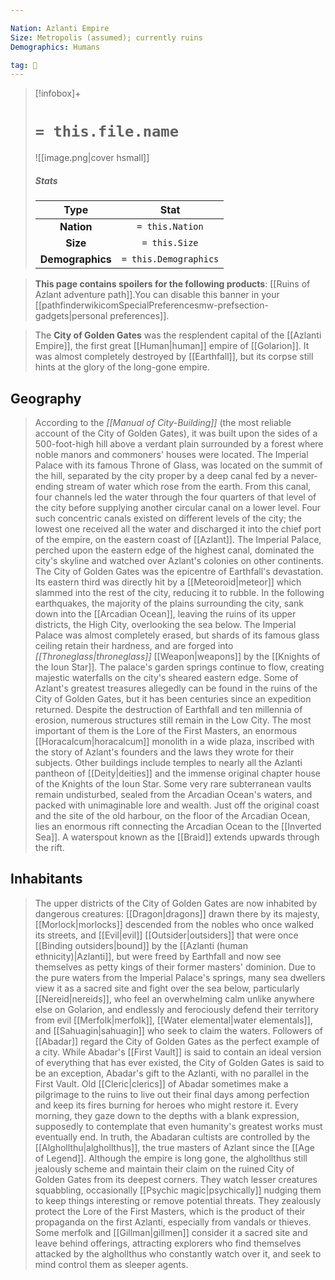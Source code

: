 ```yaml
---

Nation: Azlanti Empire
Size: Metropolis (assumed); currently ruins
Demographics: Humans

tag: 🌃
---
```


> [!infobox]+
> #  `= this.file.name`
> ![[image.png|cover hsmall]]
> ##### Stats
> Type | Stat |
> :---:|:---:|
> **Nation** | `= this.Nation` |
> **Size** | `= this.Size` |
> **Demographics** | `= this.Demographics` |



> **This page contains spoilers for the following products**: [[Ruins of Azlant adventure path]].You can disable this banner in your [[pathfinderwikicomSpecialPreferencesmw-prefsection-gadgets|personal preferences]].


> The **City of Golden Gates** was the resplendent capital of the [[Azlanti Empire]], the first great [[Human|human]] empire of [[Golarion]]. It was almost completely destroyed by [[Earthfall]], but its corpse still hints at the glory of the long-gone empire.


## Geography

> According to the *[[Manual of City-Building]]* (the most reliable account of the City of Golden Gates), it was built upon the sides of a 500-foot-high hill above a verdant plain surrounded by a forest where noble manors and commoners' houses were located. The Imperial Palace with its famous Throne of Glass, was located on the summit of the hill, separated by the city proper by a deep canal fed by a never-ending stream of water which rose from the earth. From this canal, four channels led the water through the four quarters of that level of the city before supplying another circular canal on a lower level. Four such concentric canals existed on different levels of the city; the lowest one received all the water and discharged it into the chief port of the empire, on the eastern coast of [[Azlant]]. The Imperial Palace, perched upon the eastern edge of the highest canal, dominated the city's skyline and watched over Azlant's colonies on other continents.
> The City of Golden Gates was the epicentre of Earthfall's devastation. Its eastern third was directly hit by a [[Meteoroid|meteor]] which slammed into the rest of the city, reducing it to rubble. In the following earthquakes, the majority of the plains surrounding the city, sank down into the [[Arcadian Ocean]], leaving the ruins of its upper districts, the High City, overlooking the sea below. The Imperial Palace was almost completely erased, but shards of its famous glass ceiling retain their hardness, and are forged into *[[Throneglass|throneglass]]* [[Weapon|weapons]] by the [[Knights of the Ioun Star]]. The palace's garden springs continue to flow, creating majestic waterfalls on the city's sheared eastern edge. Some of Azlant's greatest treasures allegedly can be found in the ruins of the City of Golden Gates, but it has been centuries since an expedition returned.
> Despite the destruction of Earthfall and ten millennia of erosion, numerous structures still remain in the Low City. The most important of them is the Lore of the First Masters, an enormous [[Horacalcum|horacalcum]] monolith in a wide plaza, inscribed with the story of Azlant's founders and the laws they wrote for their subjects. Other buildings include temples to nearly all the Azlanti pantheon of [[Deity|deities]] and the immense original chapter house of the Knights of the Ioun Star. Some very rare subterranean vaults remain undisturbed, sealed from the Arcadian Ocean's waters, and packed with unimaginable lore and wealth.
> Just off the original coast and the site of the old harbour, on the floor of the Arcadian Ocean, lies an enormous rift connecting the Arcadian Ocean to the [[Inverted Sea]]. A waterspout known as the [[Braid]] extends upwards through the rift.


## Inhabitants

> The upper districts of the City of Golden Gates are now inhabited by dangerous creatures: [[Dragon|dragons]] drawn there by its majesty, [[Morlock|morlocks]] descended from the nobles who once walked its streets, and [[Evil|evil]] [[Outsider|outsiders]] that were once [[Binding outsiders|bound]] by the [[Azlanti (human ethnicity)|Azlanti]], but were freed by Earthfall and now see themselves as petty kings of their former masters' dominion.
> Due to the pure waters from the Imperial Palace's springs, many sea dwellers view it as a sacred site and fight over the sea below, particularly [[Nereid|nereids]], who feel an overwhelming calm unlike anywhere else on Golarion, and endlessly and ferociously defend their territory from evil [[Merfolk|merfolk]], [[Water elemental|water elementals]], and [[Sahuagin|sahuagin]] who seek to claim the waters.
> Followers of [[Abadar]] regard the City of Golden Gates as the perfect example of a city. While Abadar's [[First Vault]] is said to contain an ideal version of everything that has ever existed, the City of Golden Gates is said to be an exception, Abadar's gift to the Azlanti, with no parallel in the First Vault. Old [[Cleric|clerics]] of Abadar sometimes make a pilgrimage to the ruins to live out their final days among perfection and keep its fires burning for heroes who might restore it. Every morning, they gaze down to the depths with a blank expression, supposedly to contemplate that even humanity's greatest works must eventually end.
> In truth, the Abadaran cultists are controlled by the [[Alghollthu|alghollthus]], the true masters of Azlant since the [[Age of Legend]]. Although the empire is long gone, the alghollthus still jealously scheme and maintain their claim on the ruined City of Golden Gates from its deepest corners. They watch lesser creatures squabbling, occasionally [[Psychic magic|psychically]] nudging them to keep things interesting or remove potential threats. They zealously protect the Lore of the First Masters, which is the product of their propaganda on the first Azlanti, especially from vandals or thieves. Some merfolk and [[Gillman|gillmen]] consider it a sacred site and leave behind offerings, attracting explorers who find themselves attacked by the alghollthus who constantly watch over it, and seek to mind control them as sleeper agents.








